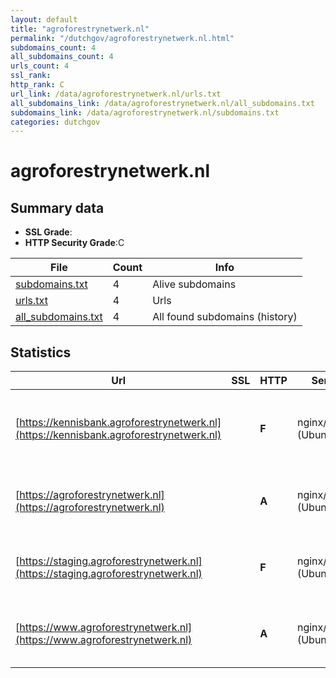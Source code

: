 ```yaml
---
layout: default
title: "agroforestrynetwerk.nl"
permalink: "/dutchgov/agroforestrynetwerk.nl.html"
subdomains_count: 4
all_subdomains_count: 4
urls_count: 4
ssl_rank: 
http_rank: C
url_link: /data/agroforestrynetwerk.nl/urls.txt
all_subdomains_link: /data/agroforestrynetwerk.nl/all_subdomains.txt
subdomains_link: /data/agroforestrynetwerk.nl/subdomains.txt
categories: dutchgov
---
```



# agroforestrynetwerk.nl
## Summary data


 - **SSL Grade**:
 - **HTTP Security Grade**:C


| File       | Count | Info |
|------------|-------|------|
|[subdomains.txt](/data/agroforestrynetwerk.nl/subdomains.txt)|4|Alive subdomains|
|[urls.txt](/data/agroforestrynetwerk.nl/urls.txt)|4|Urls|
|[all_subdomains.txt](/data/agroforestrynetwerk.nl/all_subdomains.txt)|4|All found subdomains (history)|


## Statistics


| Url | SSL | HTTP | Server | Cookie | HSTS | CORS | CTO | CSP | XFO | XXP | RP |FP| Tech |Title |
|--------|-------|-------|------|------|------|------|------|------|------|------|------|------|------|------|
|[https://kennisbank.agroforestrynetwerk.nl](https://kennisbank.agroforestrynetwerk.nl)| | **F**|nginx/1.18.0 (Ubuntu)| | | | | | | | :white_check_mark: | |MySQL Nginx:1.18.0 PHP Ubuntu WordPress Yoast SEO:21.8|Agroforestry Ken...|
|[https://agroforestrynetwerk.nl](https://agroforestrynetwerk.nl)| | **A**|nginx/1.18.0 (Ubuntu)| |:white_check_mark: | | | | :white_check_mark: | :white_check_mark: | :white_check_mark: | |HSTS Nginx:1.18.0 PHP Pimcore Ubuntu|Redirecting to h...|
|[https://staging.agroforestrynetwerk.nl](https://staging.agroforestrynetwerk.nl)| | **F**|nginx/1.18.0 (Ubuntu)| | | | | | | | :white_check_mark: | |HSTS Nginx:1.18.0 PHP Pimcore Ubuntu|Redirecting to h...|
|[https://www.agroforestrynetwerk.nl](https://www.agroforestrynetwerk.nl)| | **A**|nginx/1.18.0 (Ubuntu)| |:white_check_mark: | | | | :white_check_mark: | :white_check_mark: | :white_check_mark: | |HSTS Nginx:1.18.0 PHP Pimcore Ubuntu|Agroforestry Net...|

